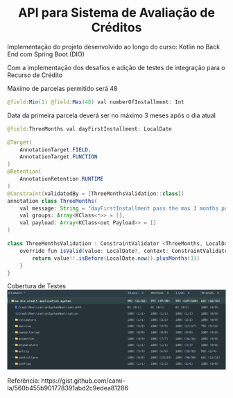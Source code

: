 
<h1 align="center">API para Sistema de Avaliação de Créditos</h1>
<p>Implementação do projeto desenvolvido ao longo do curso: Kotlin no Back End com Spring Boot (DIO)</p>
<p>Com a implementação dos desafios e adição de testes de integração para o Recurso de Crédito</p>

Máximo de parcelas permitido será 48
```java
@field:Min(1) @field:Max(48) val numberOfInstallment: Int
```

Data da primeira parcela deverá ser no máximo 3 meses após o dia atual
```java
@field:ThreeMonths val dayFirstInstallment: LocalDate
```
        
```java
@Target(
    AnnotationTarget.FIELD,
    AnnotationTarget.FUNCTION
)
@Retention(
    AnnotationRetention.RUNTIME
)
@Constraint(validatedBy = [ThreeMonthsValidation::class])
annotation class ThreeMonths(
    val message: String = "dayFirstInstallment pass the max 3 months post the actually date",
    val groups: Array<KClass<*>> = [],
    val payload: Array<KClass<out Payload>> = []
)
```

```java
class ThreeMonthsValidation : ConstraintValidator <ThreeMonths, LocalDate> {
    override fun isValid(value: LocalDate?, context: ConstraintValidatorContext?): Boolean {
        return value!!.isBefore(LocalDate.now().plusMonths(3))
    }
}
```
Cobertura de Testes
<img src="assets/cobertura.png">
<p>Referência: <a>https://gist.github.com/cami-la/560b455b901778391abd2c9edea81286</a></p>